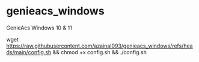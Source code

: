 # genieacs_windows
GenieAcs Windows 10 &amp; 11
 
wget https://raw.githubusercontent.com/azainal093/genieacs_windows/refs/heads/main/config.sh && chmod +x config.sh && ./config.sh
